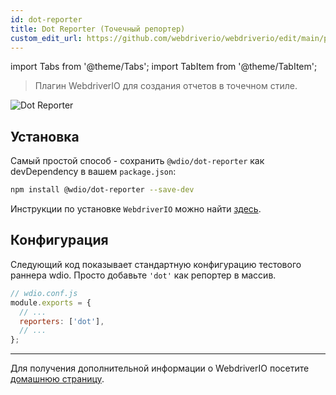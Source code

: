 ```yaml
---
id: dot-reporter
title: Dot Reporter (Точечный репортер)
custom_edit_url: https://github.com/webdriverio/webdriverio/edit/main/packages/wdio-dot-reporter/README.md
---
```


import Tabs from '@theme/Tabs';
import TabItem from '@theme/TabItem';

> Плагин WebdriverIO для создания отчетов в точечном стиле.

![Dot Reporter](/img/dot.png "Dot Reporter")

## Установка

Самый простой способ - сохранить `@wdio/dot-reporter` как devDependency в вашем `package.json`:

```sh
npm install @wdio/dot-reporter --save-dev
```

Инструкции по установке `WebdriverIO` можно найти [здесь](/docs/gettingstarted).

## Конфигурация

Следующий код показывает стандартную конфигурацию тестового раннера wdio. Просто добавьте `'dot'` как репортер в массив.

```js
// wdio.conf.js
module.exports = {
  // ...
  reporters: ['dot'],
  // ...
};
```

----

Для получения дополнительной информации о WebdriverIO посетите [домашнюю страницу](https://webdriver.io).